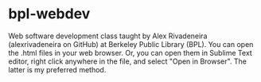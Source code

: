 # bpl-webdev
Web software development class taught by Alex Rivadeneira (alexrivadeneira on GitHub) at Berkeley Public Library (BPL). You can open the .html files in your web browser. Or, you can open them in Sublime Text editor, right click anywhere in the file, and select "Open in Browser". The latter is my preferred method.